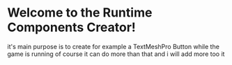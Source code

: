 # Welcome to the Runtime Components Creator!

it's main purpose is to create for example a TextMeshPro Button while the game is running
of course it can do more than that and i will add more too it 
